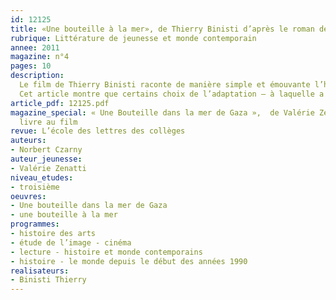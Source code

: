 ```yaml
---
id: 12125
title: «Une bouteille à la mer», de Thierry Binisti d’après le roman de Valérie Zenatti
rubrique: Littérature de jeunesse et monde contemporain
annee: 2011
magazine: n°4
pages: 10
description: 
  Le film de Thierry Binisti raconte de manière simple et émouvante l’histoire de deux jeunes gens vivant à Jérusalem et à Gaza – des « ennemis » a priori – qui communiquent par Internet et dont on découvre la vie quotidienne. Les acteurs s’expriment dans les trois langues qui compteront – l’hébreu, l’arabe et le français.
  Cet article montre que certains choix de l’adaptation – à laquelle a participé Valérie Zenatti – apportent beaucoup à ce que le roman donnait déjà – un regard distancié et complice à la fois, mettant en relief l’humanité de deux protagonistes qui ne vivent pas seulement dans la terreur ou dans la haine.
article_pdf: 12125.pdf
magazine_special: « Une Bouteille dans la mer de Gaza »,  de Valérie Zenatti, du
  livre au film
revue: L’école des lettres des collèges
auteurs:
- Norbert Czarny
auteur_jeunesse:
- Valérie Zenatti
niveau_etudes:
- troisième
oeuvres:
- Une bouteille dans la mer de Gaza
- une bouteille à la mer
programmes:
- histoire des arts
- étude de l’image - cinéma
- lecture - histoire et monde contemporains
- histoire - le monde depuis le début des années 1990
realisateurs:
- Binisti Thierry
---
```


